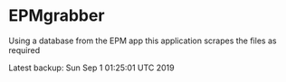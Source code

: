 # EPMgrabber
Using a database from the EPM app this application scrapes the files as required


Latest backup: Sun Sep 1 01:25:01 UTC 2019
